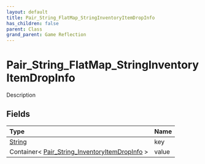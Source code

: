 ```yaml
---
layout: default
title: Pair_String_FlatMap_StringInventoryItemDropInfo
has_children: false
parent: Class
grand_parent: Game Reflection
---
```

# Pair_String_FlatMap_StringInventoryItemDropInfo
Description 

## Fields

| Type | Name |
|:----------|:--------------|
| [String](/riftbreaker-wiki/docs/game-reflection/components/string/) | key |
| Container< [Pair_String_InventoryItemDropInfo](/riftbreaker-wiki/docs/game-reflection/classes/pair__string__inventory_item_drop_info/) > | value |

